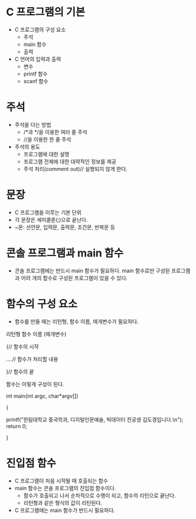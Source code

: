 # C 프로그램의 기본 
- C 프로그램의 구성 요소
  - 주석
  - main 함수
  - 출력
- C 언어의 입력과 출력
  - 변수
  - printf 함수
  - scanf 함수
  
# 주석
- 주석을 다는 방법
  - /*과 */을 이용한 여러 줄 주석
  - //을 이용한 한 줄 주석
- 주석의 용도
  - 프로그램에 대한 설명
  - 프로그램 전체에 대한 대략적인 정보를 제공
  - 주석 처리(comment out)// 실행되지 않게 한다. 

# 문장
- C 프로그램을 이루는 기본 단위
- 각 문장은 세미콜론(;)으로 끝난다.
- ~문: 선언문, 입력문, 출력문, 조건문, 반복문 등

# 콘솔 프로그램과 main 함수 
- 콘솔 프로그램에는 반드시 main 함수가 필요하다. 
main 함수로만 구성된 프로그램과 어려 개의 함수로 구성된 프로그램이 있을 수 있다.

# 함수의 구성 요소 
- 함수를 만들 때는 리턴형, 함수 이름, 매개변수가 필요하다. 

리턴형 함수 이름 (매개변수)

{// 함수의 시작

  ....// 함수가 처리할 내용
  
}// 함수의 끝

함수는 이렇게 구성이 된다. 

int main(int argc, char*argv[])

{

  printf("한림대학교 중국학과, 디지털인문예술, 빅데이터 전공생 김도경입니다.\n");
  return 0;
  
}

# 진입점 함수
- C 프로그램이 처음 시작될 때 호출되는 함수 
- main 함수는 콘솔 프로그램의 진입점 함수이다.
  - 함수가 호출되고 나서 순차적으로 수행이 되고, 함수의 리턴으로 끝난다.
  - 리턴형과 같은 형식의 값이 리턴된다.
- C 프로그램에는 main 함수가 반드시 필요하다. 
  
